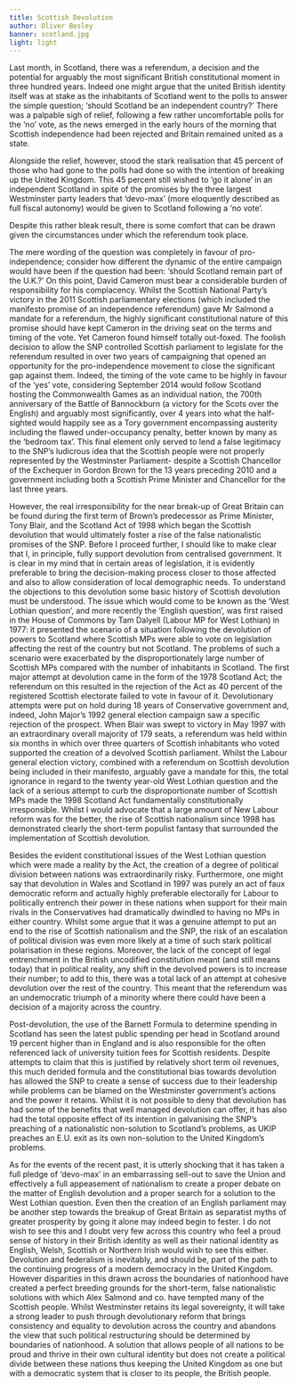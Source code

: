 ```yaml
---
title: Scottish Devolution
author: Oliver Besley
banner: scotland.jpg
light: light
---
```


Last month, in Scotland, there was a referendum, a decision and the potential for arguably the most significant British constitutional moment in three hundred years. Indeed one might argue that the united British identity itself was at stake as the inhabitants of Scotland went to the polls to answer the simple question; ‘should Scotland be an independent country?’ There was a palpable sigh of relief, following a few rather uncomfortable polls for the ‘no’ vote, as the news emerged in the early hours of the morning that Scottish independence had been rejected and Britain remained united as a state.

Alongside the relief, however, stood the stark realisation that 45 percent of those who had gone to the polls had done so with the intention of breaking up the United Kingdom. This 45 percent still wished to ‘go it alone’ in an independent Scotland in spite of the promises by the three largest Westminster party leaders that ‘devo-max’ (more eloquently described as full fiscal autonomy) would be given to Scotland following a ‘no vote’.

Despite this rather bleak result, there is some comfort that can be drawn given the circumstances under which the referendum took place.

The mere wording of the question was completely in favour of pro-independence; consider how different the dynamic of the entire campaign would have been if the question had been: ‘should Scotland remain part of the U.K.?’ On this point, David Cameron must bear a considerable burden of responsibility for his complacency. Whilst the Scottish National Party’s victory in the 2011 Scottish parliamentary elections (which included the manifesto promise of an independence referendum) gave Mr Salmond a mandate for a referendum, the highly significant constitutional nature of this promise should have kept Cameron in the driving seat on the terms and timing of the vote. Yet Cameron found himself totally out-foxed. The foolish decision to allow the SNP controlled Scottish parliament to legislate for the referendum resulted in over two years of campaigning that opened an opportunity for the pro-independence movement to close the significant gap against them. Indeed, the timing of the vote came to be highly in favour of the ‘yes’ vote, considering September 2014 would follow Scotland hosting the Commonwealth Games as an individual nation, the 700th anniversary of the Battle of Bannockburn (a victory for the Scots over the English) and arguably most significantly, over 4 years into what the half-sighted would happily see as a Tory government encompassing austerity including the flawed under-occupancy penalty, better known by many as the ‘bedroom tax’. This final element only served to lend a false legitimacy to the SNP’s ludicrous idea that the Scottish people were not properly represented by the Westminster Parliament- despite a Scottish Chancellor of the Exchequer in Gordon Brown for the 13 years preceding 2010 and a government including both a Scottish Prime Minister and Chancellor for the last three years.

However, the real irresponsibility for the near break-up of Great Britain can be found during the first term of Brown’s predecessor as Prime Minister, Tony Blair, and the Scotland Act of 1998 which began the Scottish devolution that would ultimately foster a rise of the false nationalistic promises of the SNP. Before I proceed further, I should like to make clear that I, in principle, fully support devolution from centralised government. It is clear in my mind that in certain areas of legislation, it is evidently preferable to bring the decision-making process closer to those affected and also to allow consideration of local demographic needs. To understand the objections to this devolution some basic history of Scottish devolution must be understood. The issue which would come to be known as the ‘West Lothian question’, and more recently the ‘English question’, was first raised in the House of Commons by Tam Dalyell (Labour MP for West Lothian) in 1977: it presented the scenario of a situation following the devolution of powers to Scotland where Scottish MPs were able to vote on legislation affecting the rest of the country but not Scotland. The problems of such a scenario were exacerbated by the disproportionately large number of Scottish MPs compared with the number of inhabitants in Scotland. The first major attempt at devolution came in the form of the 1978 Scotland Act; the referendum on this resulted in the rejection of the Act as 40 percent of the registered Scottish electorate failed to vote in favour of it. Devolutionary attempts were put on hold during 18 years of Conservative government and, indeed, John Major’s 1992 general election campaign saw a specific rejection of the prospect. When Blair was swept to victory in May 1997 with an extraordinary overall majority of 179 seats, a referendum was held within six months in which over three quarters of Scottish inhabitants who voted supported the creation of a devolved Scottish parliament. Whilst the Labour general election victory, combined with a referendum on Scottish devolution being included in their manifesto, arguably gave a mandate for this, the total ignorance in regard to the twenty year-old West Lothian question and the lack of a serious attempt to curb the disproportionate number of Scottish MPs made the 1998 Scotland Act fundamentally constitutionally irresponsible. Whilst I would advocate that a large amount of New Labour reform was for the better, the rise of Scottish nationalism since 1998 has demonstrated clearly the short-term populist fantasy that surrounded the implementation of Scottish devolution.

Besides the evident constitutional issues of the West Lothian question which were made a reality by the Act, the creation of a degree of political division between nations was extraordinarily risky. Furthermore, one might say that devolution in Wales and Scotland in 1997 was purely an act of faux democratic reform and actually highly preferable electorally for Labour to politically entrench their power in these nations when support for their main rivals in the Conservatives had dramatically dwindled to having no MPs in either country. Whilst some argue that it was a genuine attempt to put an end to the rise of Scottish nationalism and the SNP, the risk of an escalation of political division was even more likely at a time of such stark political polarisation in these regions. Moreover, the lack of the concept of legal entrenchment in the British uncodified constitution meant (and still means today) that in political reality, any shift in the devolved powers is to increase their number; to add to this, there was a total lack of an attempt at cohesive devolution over the rest of the country. This meant that the referendum was an undemocratic triumph of a minority where there could have been a decision of a majority across the country.

Post-devolution, the use of the Barnett Formula to determine spending in Scotland has seen the latest public spending per head in Scotland around 19 percent higher than in England and is also responsible for the often referenced lack of university tuition fees for Scottish residents. Despite attempts to claim that this is justified by relatively short term oil revenues, this much derided formula and the constitutional bias towards devolution has allowed the SNP to create a sense of success due to their leadership while problems can be blamed on the Westminster government’s actions and the power it retains. Whilst it is not possible to deny that devolution has had some of the benefits that well managed devolution can offer, it has also had the total opposite effect of its intention in galvanising the SNP’s preaching of a nationalistic non-solution to Scotland’s problems, as UKIP preaches an E.U. exit as its own non-solution to the United Kingdom’s problems.

As for the events of the recent past, it is utterly shocking that it has taken a full pledge of ‘devo-max’ in an embarrassing sell-out to save the Union and effectively a full appeasement of nationalism to create a proper debate on the matter of English devolution and a proper search for a solution to the West Lothian question. Even then the creation of an English parliament may be another step towards the breakup of Great Britain as separatist myths of greater prosperity by going it alone may indeed begin to fester. I do not wish to see this and I doubt very few across this country who feel a proud sense of history in their British identity as well as their national identity as English, Welsh, Scottish or Northern Irish would wish to see this either. Devolution and federalism is inevitably, and should be, part of the path to the continuing progress of a modern democracy in the United Kingdom. However disparities in this drawn across the boundaries of nationhood have created a perfect breeding grounds for the short-term, false nationalistic solutions with which Alex Salmond and co. have tempted many of the Scottish people. Whilst Westminster retains its legal sovereignty, it will take a strong leader to push through devolutionary reform that brings consistency and equality to devolution across the country and abandons the view that such political restructuring should be determined by boundaries of nationhood. A solution that allows people of all nations to be proud and thrive in their own cultural identity but does not create a political divide between these nations thus keeping the United Kingdom as one but with a democratic system that is closer to its people, the British people.
